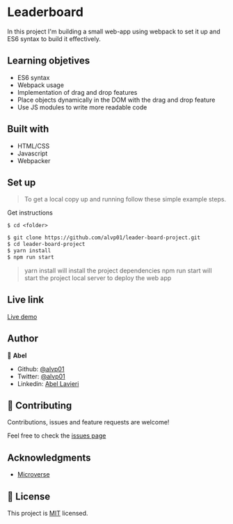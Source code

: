 # Leaderboard

In this project I'm building a small web-app using webpack to set it up and ES6 syntax to build it effectively.

## Learning objetives

- ES6 syntax
- Webpack usage
- Implementation of drag and drop features
- Place objects dynamically in the DOM with the drag and drop feature
- Use JS modules to write more readable code

## Built with

- HTML/CSS
- Javascript
- Webpacker

## Set up

> To get a local copy up and running follow these simple example steps.

<summary>Get instructions</summary>

```
$ cd <folder>
```

~~~bash
$ git clone https://github.com/alvp01/leader-board-project.git
$ cd leader-board-project
$ yarn install
$ npm run start
~~~

>yarn install will install the project dependencies
>npm run start will start the project local server to deploy the web app

## Live link

[Live demo](https://github.com/alvp01/leader-board-project)


## Author

👤 **Abel**
- Github: [@alvp01](https://github.com/alvp01)
- Twitter: [@alvp01](https://twitter.com/alvp01)
- Linkedin: [Abel Lavieri](https://www.linkedin.com/in/alvp01/)

## 🤝 Contributing

Contributions, issues and feature requests are welcome!

Feel free to check the [issues page](https://github.com/alvp01/To-do-list/issues)

## Acknowledgments

- [Microverse](https://www.microverse.org/)

## 📝 License

This project is [MIT](./MIT.md) licensed.